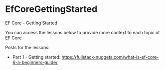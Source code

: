 # EfCoreGettingStarted

EF Core - Getting Started

You can access the lessons below to provide more context to each topic of EF Core

Posts for the lessons:
 - Part 1 - Getting started: https://fullstack-nuggets.com/what-is-ef-core-6-a-beginners-guide/
